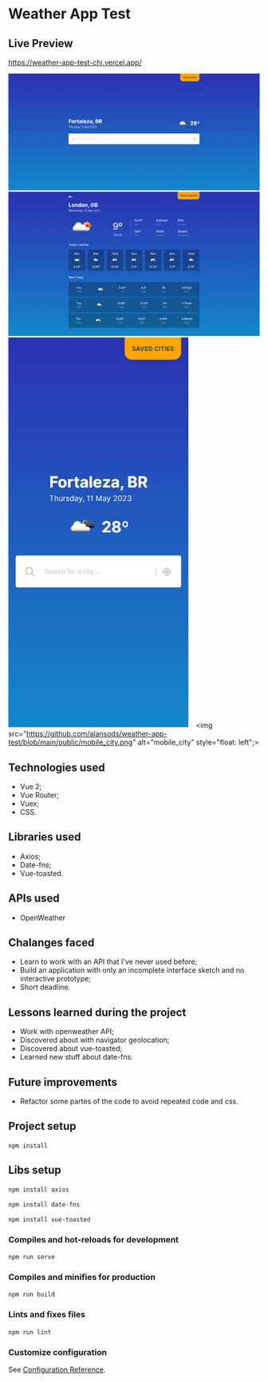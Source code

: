 # Weather App Test

## Live Preview

<a href="https://weather-app-test-chi.vercel.app/">https://weather-app-test-chi.vercel.app/</a>

![Home](https://github.com/alansods/weather-app-test/blob/main/public/home.png)
![City](https://github.com/alansods/weather-app-test/blob/main/public/city.png)
<img src="https://github.com/alansods/weather-app-test/blob/main/public/mobile.png" alt="mobile" style="margin-right: 10px;">
<img src="https://github.com/alansods/weather-app-test/blob/main/public/mobile_city.png" alt="mobile_city" style="float: left";>

## Technologies used

- Vue 2;
- Vue Router;
- Vuex;
- CSS.

## Libraries used

- Axios;
- Date-fns;
- Vue-toasted.

## APIs used
- OpenWeather

## Chalanges faced

- Learn to work with an API that I've never used before;
- Build an application with only an incomplete interface sketch and no interactive prototype;
- Short deadline.

## Lessons learned during the project
- Work with openweather API;
- Discovered about with navigator geolocation;
- Discovered about vue-toasted;
- Learned new stuff about date-fns.

## Future improvements
- Refactor some partes of the code to avoid repeated code and css.

## Project setup
```
npm install
```

## Libs setup
```
npm install axios
```

```
npm install date-fns
```

```
npm install vue-toasted
```

### Compiles and hot-reloads for development
```
npm run serve
```

### Compiles and minifies for production
```
npm run build
```

### Lints and fixes files
```
npm run lint
```

### Customize configuration
See [Configuration Reference](https://cli.vuejs.org/config/).

